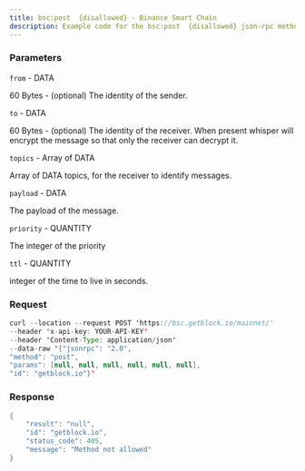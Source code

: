 ```yaml
---
title: bsc:post  {disallowed} - Binance Smart Chain
description: Example code for the bsc:post  {disallowed} json-rpc method. Сomplete guide on how to use bsc:post  {disallowed} json-rpc in GetBlock.io Web3 documentation.
---
```


### Parameters


`from` - DATA

60 Bytes - (optional) The identity of the sender.

`to` - DATA

60 Bytes - (optional) The identity of the receiver. When present whisper
will encrypt the message so that only the receiver can decrypt it.

`topics` - Array of DATA

Array of DATA topics, for the receiver to identify messages.

`payload` - DATA

The payload of the message.

`priority` - QUANTITY

The integer of the priority

`ttl` - QUANTITY

integer of the time to live in seconds.

### Request

``` java
curl --location --request POST 'https://bsc.getblock.io/mainnet/' 
--header 'x-api-key: YOUR-API-KEY' 
--header 'Content-Type: application/json' 
--data-raw '{"jsonrpc": "2.0",
"method": "post",
"params": [null, null, null, null, null, null],
"id": "getblock.io"}'
```

###  Response

``` java
{
    "result": "null",
    "id": "getblock.io",
    "status_code": 405,
    "message": "Method not allowed"
}
```

